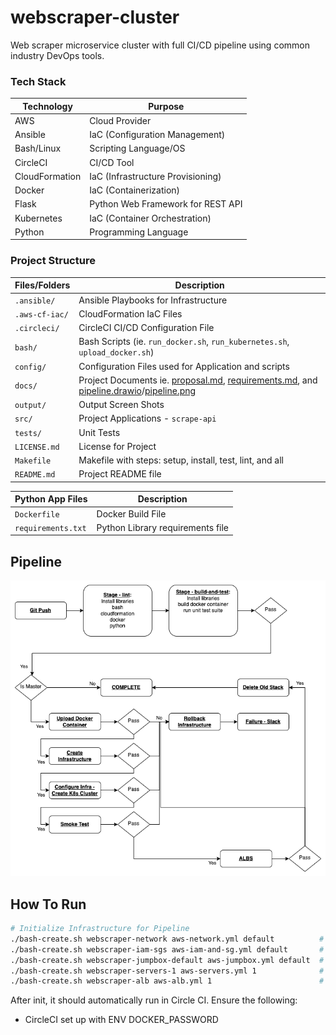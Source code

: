 # webscraper-cluster
Web scraper microservice cluster with full CI/CD pipeline using common industry DevOps tools.

### Tech Stack
Technology         | Purpose
------------------ | ------------------
AWS                | Cloud Provider
Ansible            | IaC (Configuration Management)
Bash/Linux         | Scripting Language/OS
CircleCI           | CI/CD Tool
CloudFormation     | IaC (Infrastructure Provisioning)
Docker             | IaC (Containerization)
Flask              | Python Web Framework for REST API
Kubernetes         | IaC (Container Orchestration)
Python             | Programming Language

### Project Structure
Files/Folders      | Description
------------------ | ------------------
`.ansible/`        | Ansible Playbooks for Infrastructure
`.aws-cf-iac/`     | CloudFormation IaC Files
`.circleci/`       | CircleCI CI/CD Configuration File
`bash/`            | Bash Scripts (ie. `run_docker.sh`, `run_kubernetes.sh`, `upload_docker.sh`)
`config/`          | Configuration Files used for Application and scripts
`docs/`            | Project Documents ie. [proposal.md](docs/proposal.md), [requirements.md](docs/requirements.md), and [pipeline.drawio](docs/pipeline.drawio)/[pipeline.png](docs/pipeline.png)
`output/`          | Output Screen Shots
`src/`             | Project Applications - `scrape-api`
`tests/`           | Unit Tests
`LICENSE.md`       | License for Project
`Makefile`         | Makefile with steps: setup, install, test, lint, and all
`README.md`        | Project README file

Python App Files   | Description
------------------ | ------------------
`Dockerfile`       | Docker Build File
`requirements.txt` | Python Library requirements file

## Pipeline
![Blue/Green Deployment](docs/pipeline-phase-1.png)

## How To Run

```bash
# Initialize Infrastructure for Pipeline
./bash-create.sh webscraper-network aws-network.yml default          # NETWORK
./bash-create.sh webscraper-iam-sgs aws-iam-and-sg.yml default       # IAM AND SG
./bash-create.sh webscraper-jumpbox-default aws-jumpbox.yml default  # JUMPBOX
./bash-create.sh webscraper-servers-1 aws-servers.yml 1              # SERVERS
./bash-create.sh webscraper-alb aws-alb.yml 1                        # ALBS
```

After init, it should automatically run in Circle CI.  Ensure the following:
- CircleCI set up with ENV DOCKER_PASSWORD
